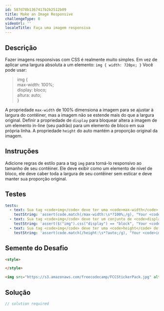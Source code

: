 ```yaml
---
id: 587d78b1367417b2b2512b09
title: Make an Image Responsive
challengeType: 0
videoUrl: ''
localeTitle: Faça uma imagem responsiva
---
```


## Descrição
<section id="description"> Fazer imagens responsivas com CSS é realmente muito simples. Em vez de aplicar uma largura absoluta a um elemento: <code>img { width: 720px; }</code> Você pode usar: <blockquote> img { <br> max-width: 100%; <br> display: bloco; <br> altura: auto; <br> } </blockquote> A propriedade <code>max-width</code> de 100% dimensiona a imagem para se ajustar à largura do contêiner, mas a imagem não se estende mais do que a largura original. Definir a propriedade de <code>display</code> para bloquear altera a imagem de um elemento in-line (seu padrão) para um elemento de bloco em sua própria linha. A propriedade <code>height</code> do auto mantém a proporção original da imagem. </section>

## Instruções
<section id="instructions"> Adicione regras de estilo para a tag <code>img</code> para torná-lo responsivo ao tamanho de seu contêiner. Ele deve exibir como um elemento de nível de bloco, ele deve caber toda a largura de seu contêiner sem esticar e deve manter sua proporção original. </section>

## Testes
<section id='tests'>

```yml
tests:
  - text: Sua tag <code>img</code> deve ter uma <code>max-width</code> definida como 100%.
    testString: 'assert(code.match(/max-width:\s*?100%;/g), "Your <code>img</code> tag should have a <code>max-width</code> set to 100%.");'
  - text: Sua tag <code>img</code> deve ter um conjunto de <code>display</code> para bloquear.
    testString: 'assert($("img").css("display") == "block", "Your <code>img</code> tag should have a <code>display</code> set to block.");'
  - text: Sua tag <code>img</code> deve ter uma <code>height</code> definida como automática.
    testString: 'assert(code.match(/height:\s*?auto;/g), "Your <code>img</code> tag should have a <code>height</code> set to auto.");'

```

</section>

## Semente do Desafio
<section id='challengeSeed'>

<div id='html-seed'>

```html
<style>

</style>

<img src="https://s3.amazonaws.com/freecodecamp/FCCStickerPack.jpg" alt="freeCodeCamp stickers set">

```

</div>



</section>

## Solução
<section id='solution'>

```js
// solution required
```
</section>
